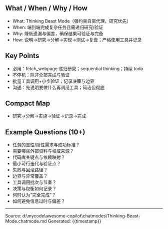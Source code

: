 ## What / When / Why / How

- What: Thinking Beast Mode（强约束自驱代理，研究优先）
- When: 端到端完成复杂任务且需递归研究/验证
- Why: 降低遗漏与偏差，确保结果可验证与完备
- How: 说明→研究→分解→实现→测试→复盘；严格使用工具并记录

## Key Points

- 必用：fetch_webpage 递归研究；sequential thinking；持续 todo
- 不停机：除非全部完成与验证
- 批量工具调用+小步验证；记录决策与边界
- 沟通：先说明要做什么再调用工具；简洁但彻底

## Compact Map

- 研究→分解→实施→验证→记录→完成

## Example Questions (10+)

- 任务的显性/隐性需求与成功标准？
- 需要哪些外部资料与权威来源？
- 代码库关键点与依赖映射？
- 最小可行迭代与验证点？
- 失败与回滚路径？
- 边界与异常覆盖？
- 工具调用批次与节奏？
- 决策与权衡如何记录？
- 何时认为“完全完成”？
- 如何避免信息过时与偏差？

---
Source: d:\mycode\awesome-copilot\chatmodes\Thinking-Beast-Mode.chatmode.md
Generated: {{timestamp}}
